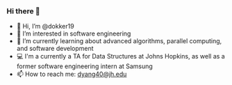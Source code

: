### Hi there 👋

- 👋 Hi, I’m @dokker19
- 👀 I’m interested in software engineering
- 🌱 I’m currently learning about advanced algorithms, parallel computing, and software development
- 💻 I'm a currently a TA for Data Structures at Johns Hopkins, as well as a former software engineering intern at Samsung
- 📫 How to reach me: dyang40@jh.edu

<!--
**dokker19/dokker19** is a ✨ _special_ ✨ repository because its `README.md` (this file) appears on your GitHub profile.

Here are some ideas to get you started:

- 🔭 I’m currently working on ...
- 🌱 I’m currently learning ...
- 👯 I’m looking to collaborate on ...
- 🤔 I’m looking for help with ...
- 💬 Ask me about ...
- 📫 How to reach me: ...
- 😄 Pronouns: ...
- ⚡ Fun fact: ...
-->
